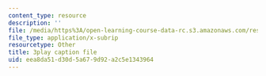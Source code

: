```yaml
---
content_type: resource
description: ''
file: /media/https%3A/open-learning-course-data-rc.s3.amazonaws.com/res-6-007-signals-and-systems-spring-2011/eea8da51d30d5a679d92a2c5e1343964_3UkGd3LK2NY.vtt
file_type: application/x-subrip
resourcetype: Other
title: 3play caption file
uid: eea8da51-d30d-5a67-9d92-a2c5e1343964
---
```

